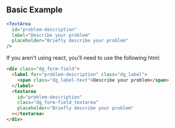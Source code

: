 ## Basic Example

```jsx
<TextArea
  id="problem-description"
  label="Describe your problem"
  placeholder="Briefly describe your problem"
/>
```

If you aren't using react, you'll need to use the following html:

```html
<div class="dg_form-field">
  <label for="problem-description" class="dg_label">
    <span class="dg_label-text">Describe your problem</span>
  </label>
  <textarea
    id="problem-description"
    class="dg_form-field_textarea"
    placeholder="Briefly describe your problem"
  ></textarea>
</div>
```
